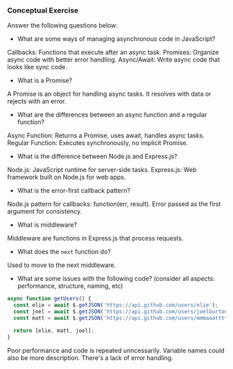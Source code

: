 ### Conceptual Exercise

Answer the following questions below:

- What are some ways of managing asynchronous code in JavaScript?

Callbacks: Functions that execute after an async task.
Promises: Organize async code with better error handling.
Async/Await: Write async code that looks like sync code.

- What is a Promise?

A Promise is an object for handling async tasks. It resolves with data or rejects with an error.

- What are the differences between an async function and a regular function?

Async Function: Returns a Promise, uses await, handles async tasks.
Regular Function: Executes synchronously, no implicit Promise.

- What is the difference between Node.js and Express.js?

Node.js: JavaScript runtime for server-side tasks.
Express.js: Web framework built on Node.js for web apps.

- What is the error-first callback pattern?

Node.js pattern for callbacks: function(err, result).
Error passed as the first argument for consistency.

- What is middleware?

Middleware are functions in Express.js that process requests.

- What does the `next` function do?

Used to move to the next middleware.

- What are some issues with the following code? (consider all aspects: performance, structure, naming, etc)

```js
async function getUsers() {
  const elie = await $.getJSON('https://api.github.com/users/elie');
  const joel = await $.getJSON('https://api.github.com/users/joelburton');
  const matt = await $.getJSON('https://api.github.com/users/mmmaaatttttt');

  return [elie, matt, joel];
}
```

Poor performance and code is repeated unncessarily. Variable names could also be more description. There's a lack of error handling.